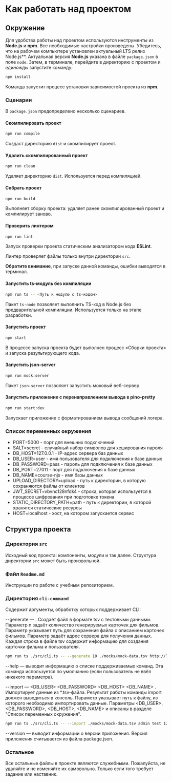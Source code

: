 # Как работать над проектом

## Окружение

Для удобства работы над проектом используются инструменты из **Node.js** и **npm**. Все необходимые настройки произведены. Убедитесь, что на рабочем компьютере установлен актуальный LTS релиз Node.js**. Актуальная версия **Node.js** указана в файле `package.json` в поле `node`. Затем, в терминале, перейдите в директорию с проектом и _единожды_ запустите команду:

```bash
npm install
```

Команда запустит процесс установки зависимостей проекта из **npm**.

### Сценарии

В `package.json` предопределено несколько сценариев.

#### Скомпилировать проект

```bash
npm run compile
```

Создаст директорию `dist` и скомпилирует проект.

#### Удалить скомпилированный проект

```bash
npm run clean
```

Удаляет директорию `dist`. Используется перед компиляцией.

#### Собрать проект

```bash
npm run build
```

Выполняет сборку проекта: удаляет ранее скомпилированный проект и компилирует заново.

#### Проверить линтером

```bash
npm run lint
```

Запуск проверки проекта статическим анализатором кода **ESLint**.

Линтер проверяет файлы только внутри директории `src`.

**Обратите внимание**, при запуске данной команды, ошибки выводятся в терминал.

#### Запустить ts-модуль без компиляции

```bash
npm run ts -- <Путь к модулю с ts-кодом>
```

Пакет `ts-node` позволяет выполнить TS-код в Node.js без предварительной компиляции. Используется только на этапе разработки.

#### Запустить проект

```bash
npm start
```

В процессе запуска проекта будет выполнен процесс «Сборки проекта» и запуска результирующего кода.

#### Запустить json-server

```bash
npm run mock:server
```

Пакет `json-server` позволяет запустить моковый веб-сервер.

#### Запустить приложение с перенаправлением вывода в pino-pretty

```bash
npm run start:dev
```

Запускает приложение с форматированием вывода сообщений логера.

### Список переменных окружения

* PORT=5000 - порт для внешних подключений
* SALT=secret - случайный набор символов для хеширования пароля
* DB_HOST=127.0.0.1 - IP-адрес сервера баз данных
* DB_USER=user - имя пользователя для подключения к базе данных
* DB_PASSWORD=pass - пароль для подключения к базе данных
* DB_PORT=27011 - порт для подключения к базе данных
* DB_NAME=course-njs - имя базы данных
* UPLOAD_DIRECTORY=upload - путь к директории, в которую сохраняются файлы от клиентов
* JWT_SECRET=vbvnc128nfdk4 - строка, которая используется в процессе шифрования при подготовке токена
* STATIC_DIRECTORY_PATH=path - путь к директории, в которой хранятся статические ресурсы
* HOST=localhost - хост, на котором запускается сервис

## Структура проекта

### Директория `src`

Исходный код проекта: компоненты, модули и так далее. Структура директории `src` может быть произвольной.

### Файл `Readme.md`

Инструкции по работе с учебным репозиторием.

### Директория `cli-command`

Содержит аргументы, обработку которых поддерживает CLI:

--generate — <n> <filepath> <url>. Создаёт файл в формате tsv с тестовыми данными. Параметр n задаёт количество генерируемых карточек для фильмов. Параметр <filepath> указывает путь для сохранения файла с описанием карточек фильмов. Параметр <url> задаёт адрес сервера для получения данных. Каждая строка в файле tsv содержит информацию для создания карточки фильма и пользователя.

```bash
npm run ts ./src/cli.ts -- --generate 10 ./mocks/mock-data.tsv http://localhost:3123/api
```

--help — выводит информацию о списке поддерживаемых команд. Эта команда используется по умолчанию (если пользователь не ввёл никакого параметра).

--import — <filepath> <DB_USER> <DB_PASSWORD> <DB_HOST> <DB_NAME> <SALT> . Импортирует данные из *.tsv-файла. Результат работы команды import должен выводиться в консоль. Параметр <filepath> указывает путь к файлу, из которого необходимо импортировать данные. Параметры <DB_USER>, <DB_PASSWORD>, <DB_HOST>, <DB_NAME> и <SALT> описаны в разделе "Список переменных окружения".

```bash
npm run ts ./src/cli.ts -- --import ./mocks/mock-data.tsv admin test 127.0.0.1 course-nodejs secret
```

--version — выводит информации о версии приложения. Версия приложения считывается из файла package.json.

### Остальное

Все остальные файлы в проекте являются служебными. Пожалуйста, не удаляйте и не изменяйте их самовольно. Только если того требует задание или наставник.
